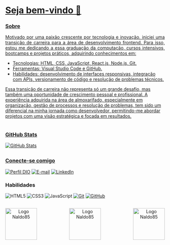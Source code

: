 
<h1>
    <a href="https://github.com/Naldo85">
    <span>Seja bem-vindo 👋</span> 
</h1>

### Sobre
<p align="justify">
 Motivado por uma paixão crescente por tecnologia e inovação, iniciei uma transição de carreira para a área de desenvolvimento frontend. Para isso, estou me dedicando a essa graduação da computação, cursos intensivos, bootcamps e projetos práticos, adquirindo conhecimentos em:
    
- Tecnologias: HTML, CSS, JavaScript, React.js, Node.js, Git.
- Ferramentas: Visual Studio Code e GitHub.
- Habilidades: desenvolvimento de interfaces responsivas, integração com APIs, versionamento de código e resolução de problemas técnicos.

Essa transição de carreira não representa só um grande desafio, mas também uma oportunidade de crescimento pessoal e profissional. A experiência adquirida na área de almoxarifado, especialmente em organização, gestão de processos e resolução de problemas, tem sido um diferencial na minha jornada como desenvolvedor, permitindo-me abordar projetos com uma visão estratégica e focada em resultados.
</p>

#

### GitHub Stats
![GitHub Stats](https://github-readme-stats.vercel.app/api?username=Naldo85&show_icons=true&theme=noctis_minimus&include_all_commits=true&count_private=true)
##

### Conecte-se comigo
[![Perfil DIO](https://img.shields.io/badge/-Meu%20Perfil%20na%20DIO-457?style=for-the-badge)](https://www.dio.me/users/scleinaldo85)
[![E-mail](https://img.shields.io/badge/-Email-000?style=for-the-badge&logo=microsoft-outlook&logoColor=E94D5F)](mailto:scleinaldo85@gmail.com")
[![LinkedIn](https://img.shields.io/badge/-LinkedIn-418?style=for-the-badge&logo=linkedin&logoColor=30A3DC)](https://www.linkedin.com/in/cleinaldo-souza/)

### Habilidades
![HTML5](https://img.shields.io/badge/HTML-457?style=for-the-badge&logo=html5&logoColor=3A3DC)
![CSS3](https://img.shields.io/badge/CSS3-000?style=for-the-badge&logo=css3&logoColor=E94D5F)
![JavaScript](https://img.shields.io/badge/JavaScript-418?style=for-the-badge&logo=javascript&logoColor=30A3DC)
[![Git](https://img.shields.io/badge/Git-000?style=for-the-badge&logo=git&logoColor=E94D5F)](https://git-scm.com/doc) 
[![GitHub](https://img.shields.io/badge/GitHub-457?style=for-the-badge&logo=github&logoColor=30A3DC)](https://docs.github.com/)

##

 <div align="center">
    <img align="left" alt="Logo Naldo85" width="100px" src="https://github.com/Naldo85/Naldo85/assets/82780957/400f1d02-2203-4d45-9701-992918a3c9ae"></a>
    <img align="center" alt="Logo Naldo85" width="100px" src="https://github.com/Naldo85/Naldo85/assets/82780957/400f1d02-2203-4d45-9701-992918a3c9ae"></a>
    <img align="right" alt="Logo Naldo85" width="100px" src="https://github.com/Naldo85/Naldo85/assets/82780957/400f1d02-2203-4d45-9701-992918a3c9ae"></a>
 </div>

  
 
<!---
Naldo85/Naldo85 is a ✨ special ✨ repository because its `README.md` (this file) appears on your GitHub profile.
You can click the Preview link to take a look at your changes.
--->
